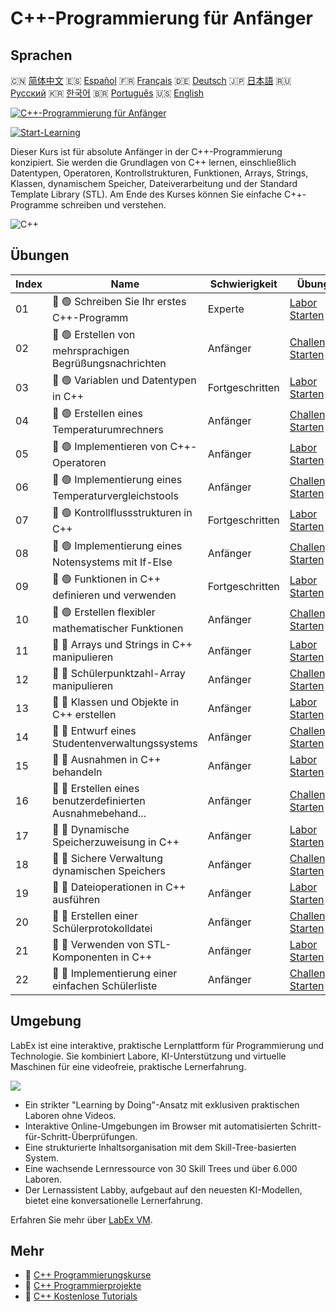 # C++-Programmierung für Anfänger

## Sprachen

🇨🇳 [简体中文](README_zh.md) 🇪🇸 [Español](README_es.md) 🇫🇷 [Français](README_fr.md) 🇩🇪 [Deutsch](README_de.md) 🇯🇵 [日本語](README_ja.md) 🇷🇺 [Русский](README_ru.md) 🇰🇷 [한국어](README_ko.md) 🇧🇷 [Português](README_pt.md) 🇺🇸 [English](README.md) 

[![C++-Programmierung für Anfänger](https://cover-creator.labex.io/cpp-programming-for-beginners.png?lang=de)](https://labex.io/de/courses/cpp-programming-for-beginners)

[![Start-Learning](https://img.shields.io/badge/Start-Learning-whitesmoke?style=for-the-badge)](https://labex.io/de/courses/cpp-programming-for-beginners)

Dieser Kurs ist für absolute Anfänger in der C++-Programmierung konzipiert. Sie werden die Grundlagen von C++ lernen, einschließlich Datentypen, Operatoren, Kontrollstrukturen, Funktionen, Arrays, Strings, Klassen, dynamischem Speicher, Dateiverarbeitung und der Standard Template Library (STL). Am Ende des Kurses können Sie einfache C++-Programme schreiben und verstehen.

![C++](https://img.shields.io/badge/C++-whitesmoke?style=for-the-badge&logo=c++)


## Übungen

|   Index | Name                                                        | Schwierigkeit   | Übung                                                                                                                         |
|---------|-------------------------------------------------------------|-----------------|-------------------------------------------------------------------------------------------------------------------------------|
|      01 | 📖 🟢 Schreiben Sie Ihr erstes C++-Programm                 | Experte         | <a target='_blank' href='https://labex.io/de/tutorials/cpp-write-your-first-c-program-446069'>Labor Starten</a>               |
|      02 | 🎯 🟢 Erstellen von mehrsprachigen Begrüßungsnachrichten    | Anfänger        | <a target='_blank' href='https://labex.io/de/tutorials/cpp-craft-multilingual-greeting-messages-446094'>Challenge Starten</a> |
|      03 | 📖 🟢 Variablen und Datentypen in C++                       | Fortgeschritten | <a target='_blank' href='https://labex.io/de/tutorials/cpp-variables-and-data-types-in-c-446078'>Labor Starten</a>            |
|      04 | 🎯 🟢 Erstellen eines Temperaturumrechners                  | Anfänger        | <a target='_blank' href='https://labex.io/de/tutorials/c-create-a-temperature-converter-446144'>Challenge Starten</a>         |
|      05 | 📖 🟢 Implementieren von C++-Operatoren                     | Anfänger        | <a target='_blank' href='https://labex.io/de/tutorials/cpp-implement-c-operators-446084'>Labor Starten</a>                    |
|      06 | 🎯 🟢 Implementierung eines Temperaturvergleichstools       | Anfänger        | <a target='_blank' href='https://labex.io/de/tutorials/implement-temperature-comparison-utility-446145'>Challenge Starten</a> |
|      07 | 📖 🟢 Kontrollflussstrukturen in C++                        | Fortgeschritten | <a target='_blank' href='https://labex.io/de/tutorials/cpp-control-flow-structures-in-c-446083'>Labor Starten</a>             |
|      08 | 🎯 🟢 Implementierung eines Notensystems mit If-Else        | Anfänger        | <a target='_blank' href='https://labex.io/de/tutorials/c-implement-grading-system-with-if-else-446149'>Challenge Starten</a>  |
|      09 | 📖 🟢 Funktionen in C++ definieren und verwenden            | Fortgeschritten | <a target='_blank' href='https://labex.io/de/tutorials/cpp-define-and-use-functions-in-c-446080'>Labor Starten</a>            |
|      10 | 🎯 🟢 Erstellen flexibler mathematischer Funktionen         | Anfänger        | <a target='_blank' href='https://labex.io/de/tutorials/c-create-flexible-math-functions-446161'>Challenge Starten</a>         |
|      11 | 📖 🔵 Arrays und Strings in C++ manipulieren                | Anfänger        | <a target='_blank' href='https://labex.io/de/tutorials/cpp-manipulate-arrays-and-strings-in-c-446085'>Labor Starten</a>       |
|      12 | 🎯 🔵 Schülerpunktzahl-Array manipulieren                   | Anfänger        | <a target='_blank' href='https://labex.io/de/tutorials/c-manipulate-student-scores-array-446194'>Challenge Starten</a>        |
|      13 | 📖 🔵 Klassen und Objekte in C++ erstellen                  | Anfänger        | <a target='_blank' href='https://labex.io/de/tutorials/cpp-create-classes-and-objects-in-c-446079'>Labor Starten</a>          |
|      14 | 🎯 🔵 Entwurf eines Studentenverwaltungssystems             | Anfänger        | <a target='_blank' href='https://labex.io/de/tutorials/cpp-design-a-student-management-system-446288'>Challenge Starten</a>   |
|      15 | 📖 🔵 Ausnahmen in C++ behandeln                            | Anfänger        | <a target='_blank' href='https://labex.io/de/tutorials/cpp-handle-exceptions-in-c-446082'>Labor Starten</a>                   |
|      16 | 🎯 🔵 Erstellen eines benutzerdefinierten Ausnahmebehand... | Anfänger        | <a target='_blank' href='https://labex.io/de/tutorials/cpp-create-a-custom-exception-handler-446292'>Challenge Starten</a>    |
|      17 | 📖 🔵 Dynamische Speicherzuweisung in C++                   | Anfänger        | <a target='_blank' href='https://labex.io/de/tutorials/cpp-dynamic-memory-allocation-in-c-446081'>Labor Starten</a>           |
|      18 | 🎯 🔵 Sichere Verwaltung dynamischen Speichers              | Anfänger        | <a target='_blank' href='https://labex.io/de/tutorials/cpp-manage-dynamic-memory-safely-446299'>Challenge Starten</a>         |
|      19 | 📖 🔵 Dateioperationen in C++ ausführen                     | Anfänger        | <a target='_blank' href='https://labex.io/de/tutorials/cpp-perform-file-operations-in-c-446086'>Labor Starten</a>             |
|      20 | 🎯 🔵 Erstellen einer Schülerprotokolldatei                 | Anfänger        | <a target='_blank' href='https://labex.io/de/tutorials/cpp-create-a-student-log-file-446297'>Challenge Starten</a>            |
|      21 | 📖 🔵 Verwenden von STL-Komponenten in C++                  | Anfänger        | <a target='_blank' href='https://labex.io/de/tutorials/cpp-use-stl-components-in-c-446087'>Labor Starten</a>                  |
|      22 | 🎯 🔵 Implementierung einer einfachen Schülerliste          | Anfänger        | <a target='_blank' href='https://labex.io/de/tutorials/cpp-implement-a-simple-student-roster-446298'>Challenge Starten</a>    |

## Umgebung

LabEx ist eine interaktive, praktische Lernplattform für Programmierung und Technologie. Sie kombiniert Labore, KI-Unterstützung und virtuelle Maschinen für eine videofreie, praktische Lernerfahrung.

![](https://tutorial-screenshot.getvm.io/images/vm-1725247253.png)

- Ein strikter "Learning by Doing"-Ansatz mit exklusiven praktischen Laboren ohne Videos.
- Interaktive Online-Umgebungen im Browser mit automatisierten Schritt-für-Schritt-Überprüfungen.
- Eine strukturierte Inhaltsorganisation mit dem Skill-Tree-basierten System.
- Eine wachsende Lernressource von 30 Skill Trees und über 6.000 Laboren.
- Der Lernassistent Labby, aufgebaut auf den neuesten KI-Modellen, bietet eine konversationelle Lernerfahrung.

Erfahren Sie mehr über [LabEx VM](https://support.labex.io/using-labex/virtual-machine).

## Mehr

- 🔗 [C++ Programmierungskurse](https://github.com/labex-labs/awesome-programming-courses)
- 🔗 [C++ Programmierprojekte](https://github.com/labex-labs/awesome-programming-projects)
- 🔗 [C++ Kostenlose Tutorials](https://github.com/labex-labs/cpp-free-tutorials)

